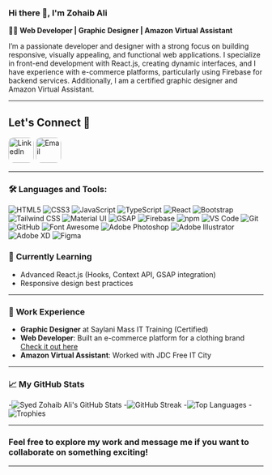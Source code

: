 ### Hi there 👋, I'm Zohaib Ali

👨‍💻 **Web Developer | Graphic Designer | Amazon Virtual Assistant**

I’m a passionate developer and designer with a strong focus on building responsive, visually appealing, and functional web applications. I specialize in front-end development with React.js, creating dynamic interfaces, and I have experience with e-commerce platforms, particularly using Firebase for backend services. Additionally, I am a certified graphic designer and Amazon Virtual Assistant.

---
## Let's Connect 🤝

[<img src="https://img.shields.io/static/v1?label=&message=&color=0077B5&logo=linkedin&logoColor=white&style=flat-square" alt="LinkedIn" width="50" height="50" style="border-radius: 10px;" />](https://www.linkedin.com/in/syedzohaibalikazmi)
[<img src="https://img.shields.io/static/v1?label=&message=&color=D14836&logo=gmail&logoColor=white&style=flat-square" alt="Email" width="50" height="50" style="border-radius: 10px;" />](mailto:your-email@example.com)

---
### 🛠️ Languages and Tools:

![HTML5](https://img.shields.io/badge/HTML5-E34F26?logo=html5&logoColor=white&style=flat-square)
![CSS3](https://img.shields.io/badge/CSS3-1572B6?logo=css3&logoColor=white&style=flat-square)
![JavaScript](https://img.shields.io/badge/JavaScript-F7DF1E?logo=javascript&logoColor=black&style=flat-square)
![TypeScript](https://img.shields.io/badge/TypeScript-3178C6?logo=typescript&logoColor=white&style=flat-square)
![React](https://img.shields.io/badge/React-61DAFB?logo=react&logoColor=black&style=flat-square)
![Bootstrap](https://img.shields.io/badge/Bootstrap-563D7C?logo=bootstrap&logoColor=white&style=flat-square)
![Tailwind CSS](https://img.shields.io/badge/TailwindCSS-38B2AC?logo=tailwind-css&logoColor=white&style=flat-square)
![Material UI](https://img.shields.io/badge/Material_UI-0081CB?logo=material-ui&logoColor=white&style=flat-square)
![GSAP](https://img.shields.io/badge/GSAP-88CE02?logo=greensock&logoColor=white&style=flat-square)
![Firebase](https://img.shields.io/badge/Firebase-FFCA28?logo=firebase&logoColor=black&style=flat-square)
![npm](https://img.shields.io/badge/npm-CB3837?logo=npm&logoColor=white&style=flat-square)
![VS Code](https://img.shields.io/badge/VS_Code-007ACC?logo=visual-studio-code&logoColor=white&style=flat-square)
![Git](https://img.shields.io/badge/Git-F05032?logo=git&logoColor=white&style=flat-square)
![GitHub](https://img.shields.io/badge/GitHub-181717?logo=github&logoColor=white&style=flat-square)
![Font Awesome](https://img.shields.io/badge/Font_Awesome-339AF0?logo=font-awesome&logoColor=white&style=flat-square)
![Adobe Photoshop](https://img.shields.io/badge/Photoshop-31A8FF?logo=adobe-photoshop&logoColor=white&style=flat-square)
![Adobe Illustrator](https://img.shields.io/badge/Illustrator-FF9A00?logo=adobe-illustrator&logoColor=white&style=flat-square)
![Adobe XD](https://img.shields.io/badge/Adobe_XD-FF61F6?logo=adobe-xd&logoColor=white&style=flat-square)
![Figma](https://img.shields.io/badge/Figma-F24E1E?logo=figma&logoColor=white&style=flat-square)


### 🌱 **Currently Learning**

- Advanced React.js (Hooks, Context API, GSAP integration)
- Responsive design best practices

---

### 💼 **Work Experience**

- **Graphic Designer** at Saylani Mass IT Training (Certified)
- **Web Developer**: Built an e-commerce platform for a clothing brand [Check it out here](https://sell-product-online.netlify.app/)
- **Amazon Virtual Assistant**: Worked with JDC Free IT City

---

### 📈 My GitHub Stats

-![Syed Zohaib Ali's GitHub Stats](https://github-readme-stats.vercel.app/api?username=SyedZohaibAliKazmi&show_icons=true&hide_title=true&count_private=true&hide=prs&theme=radical)
-![GitHub Streak](https://github-readme-streak-stats.herokuapp.com/?user=SyedZohaibAliKazmi&theme=radical)
-![Top Languages](https://github-readme-stats.vercel.app/api/top-langs/?username=SyedZohaibAliKazmi&layout=compact&theme=radical)
-![Trophies](https://github-profile-trophy.vercel.app/?username=SyedZohaibAliKazmi&theme=darkhub&no-frame=true&margin-w=10&margin-h=10)

---

### Feel free to explore my work and message me if you want to collaborate on something exciting!


---
